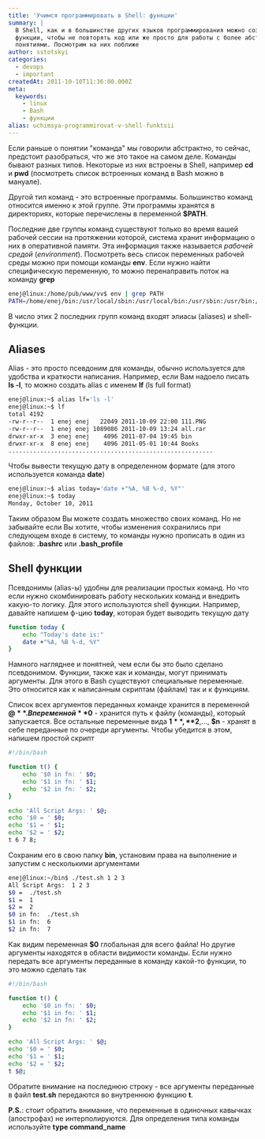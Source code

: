 ```yaml
---
title: 'Учимся программировать в Shell: функции'
summary: |
  В Shell, как и в большинстве других языков программирования можно создавать
  функции, чтобы не повторять код или же просто для работы с более абстрактными
  понятиями. Посмотрим на них поближе
author: sstotskyi
categories:
  - devops
  - important
createdAt: 2011-10-10T11:36:00.000Z
meta:
  keywords:
    - linux
    - Bash
    - функции
alias: uchimsya-programmirovat-v-shell-funktsii
---
```


Если раньше о понятии "команда" мы говорили абстрактно, то сейчас, предстоит разобраться, что же это такое на самом деле. Команды бывают разных типов. Некоторые из них встроены в Shell, например **cd** и **pwd** (посмотреть список встроенных команд в Bash можно в мануале).

Другой тип команд - это встроенные программы. Большинство команд относится именно к этой группе. Эти программы хранятся в директориях, которые перечислены в переменной **$PATH**.

Последние две группы команд существуют только во время вашей рабочей сессии на протяжении которой, система хранит информацию о них в оперативной памяти. Эта информация также называется _рабочей средой_ (_environment_). Посмотреть весь список переменных рабочей среды можно при помощи команды **env**. Если нужно найти специфическую переменную, то можно перенаправить поток на команду **grep**

```bash
enej@linux:/home/pub/www/vv$ env | grep PATH
PATH=/home/enej/bin:/usr/local/sbin:/usr/local/bin:/usr/sbin:/usr/bin:/sbin:/bin:/usr/games:/bin:/bin
```

В число этих 2 последних групп команд входят элиасы (aliases) и shell-функции.

## Aliases

Alias - это просто псевдоним для команды, обычно используется для удобства и краткости написания. Например, если Вам надоело писать **ls -l**, то можно создать alias с именем **lf** (ls full format)

```bash
enej@linux:~$ alias lf='ls -l'
enej@linux:~$ lf
total 4192
-rw-r--r--  1 enej enej   22049 2011-10-09 22:00 111.PNG
-rw-r--r--  1 enej enej 1089086 2011-10-09 13:24 all.rar
drwxr-xr-x  3 enej enej    4096 2011-07-04 19:45 bin
drwxr-xr-x  8 enej enej    4096 2011-05-01 10:44 Books
..........................................................
```

Чтобы вывести текущую дату в определенном формате (для этого используется команда **date**)

```bash
enej@linux:~$ alias today='date +"%A, %B %-d, %Y"'
enej@linux:~$ today
Monday, October 10, 2011
```

Таким образом Вы можете создать множество своих команд. Но не забывайте если Вы хотите, чтобы изменения сохранились при следующем входе в систему, то команды нужно прописать в один из файлов: **.bashrc** или **.bash\_profile**

## Shell функции

Псевдонимы (alias-ы) удобны для реализации простых команд. Но что если нужно скомбинировать работу нескольких команд и внедрить какую-то логику. Для этого используются shell функции. Например, давайте напишем ф-цию **today**, которая будет выводить текущую дату

```bash
function today {
    echo "Today's date is:"
    date +"%A, %B %-d, %Y"
}
```

Намного нагляднее и понятней, чем если бы это было сделано псевдонимом. Функции, также как и команды, могут принимать аргументы. Для этого в Bash существуют специальные переменные. Это относится как к написанным скриптам (файлам) так и к функциям.

Список всех аргументов переданных команде хранится в переменной **$@**. В переменной **$0** - хранится путь к файлу (команды), который запускается. Все остальные переменные вида **$1**, **$2**,..., **$n** - хранят в себе переданные по очереди аргументы. Чтобы убедится в этом, напишем простой скрипт

```bash
#!/bin/bash

function t() {
    echo '$0 in fn: ' $0;
    echo '$1 in fn: ' $1;
    echo '$2 in fn: ' $2;
}

echo 'All Script Args: ' $@;
echo '$0 = ' $0;
echo '$1 = ' $1;
echo '$2 = ' $2;
t 6 7 8;
```

Сохраним его в свою папку **bin**, установим права на выполнение и запустим с несколькими аргументами

```bash
enej@linux:~/bin$ ./test.sh 1 2 3
All Script Args:  1 2 3
$0 =  ./test.sh
$1 =  1
$2 =  2
$0 in fn:  ./test.sh
$1 in fn:  6
$2 in fn:  7
```

Как видим переменная **$0** глобальная для всего файла! Но другие аргументы находятся в области видимости команды. Если нужно передать все аргументы переданные в команду какой-то функции, то это можно сделать так

```bash
#!/bin/bash

function t() {
    echo '$0 in fn: ' $0;
    echo '$1 in fn: ' $1;
    echo '$2 in fn: ' $2;
}

echo 'All Script Args: ' $@;
echo '$0 = ' $0;
echo '$1 = ' $1;
echo '$2 = ' $2;
t $@;
```

Обратите внимание на последнюю строку - все аргументы переданные в файл **test.sh** передаются во внутреннюю функцию **t**.

**P.S.**: стоит обратить внимание, что переменные в одиночных кавычках (апострофах) не интерполируются. Для определения типа команды используйте **type command\_name**
